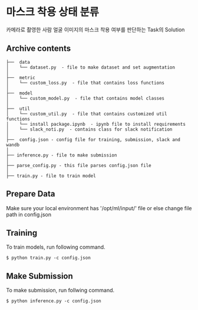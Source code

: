 # 마스크 착용 상태 분류
카메라로 촬영한 사람 얼굴 이미지의 마스크 착용 여부를 판단하는 Task의 Solution

## Archive contents

```
├──  data
│    └── dataset.py  - file to make dataset and set augmentation
│
├──  metric
│    └── custom_loss.py  - file that contains loss functions
│
├──  model
│    └── custom_model.py  - file that contains model classes
│
├──  util
│    └── custom_util.py  - file that contains customized util functions
│    └── install package.ipynb  - ipynb file to install requirements
│    └── slack_noti.py  - contains class for slack notification
│   
├──  config.json - config file for training, submission, slack and wandb
│
├── inference.py - file to make submission
│
├── parse_config.py - this file parses config.json file
│
├── train.py - file to train model
```

## Prepare Data
Make sure your local environment has '/opt/ml/input/' file or else change file path in config.json

## Training
To train models, run following command.
```
$ python train.py -c config.json
```

## Make Submission
To make submission, run follwing command.
```
$ python inference.py -c config.json
```